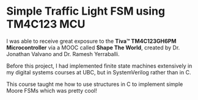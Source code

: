 Simple Traffic Light FSM using TM4C123 MCU
======

  I was able to receive great exposure to the **Tiva™ TM4C123GH6PM Microcontroller** via a MOOC called __Shape The World__, created by Dr. Jonathan Valvano and Dr. Ramesh Yerraballi.

  Before this project, I had implemented finite state machines extensively in my digital systems courses at UBC, but in SystemVerilog rather than in C. 

  This course taught me how to use structures in C to implement simple Moore FSMs which was pretty cool!

